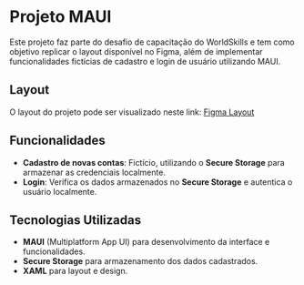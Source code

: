 # Projeto MAUI

Este projeto faz parte do desafio de capacitação do WorldSkills e tem como objetivo replicar o layout disponível no Figma, além de implementar funcionalidades fictícias de cadastro e login de usuário utilizando MAUI.

## Layout

O layout do projeto pode ser visualizado neste link: [Figma Layout](https://figma-alpha-api.s3.us-west-2.amazonaws.com/images/8811b6b9-d128-400f-82fe-52cfa80c9bd2)

## Funcionalidades

- **Cadastro de novas contas**: Fictício, utilizando o **Secure Storage** para armazenar as credenciais localmente.
- **Login**: Verifica os dados armazenados no **Secure Storage** e autentica o usuário localmente.

## Tecnologias Utilizadas

- **MAUI** (Multiplatform App UI) para desenvolvimento da interface e funcionalidades.
- **Secure Storage** para armazenamento dos dados cadastrados.
- **XAML** para layout e design.
